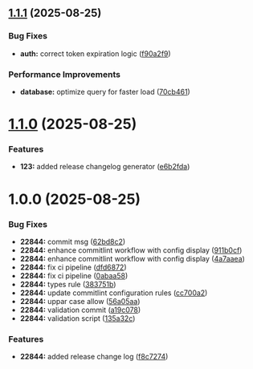 ## [1.1.1](https://github.com/mbhandari-bh/demo-cc-action/compare/v1.1.0...v1.1.1) (2025-08-25)


### Bug Fixes

* **auth:** correct token expiration logic ([f90a2f9](https://github.com/mbhandari-bh/demo-cc-action/commit/f90a2f942043f17bb69005270ef36ae94d12eed8))


### Performance Improvements

* **database:** optimize query for faster load ([70cb461](https://github.com/mbhandari-bh/demo-cc-action/commit/70cb4614d8eda98aaba7ad277ab2b20c8f1a62ca))

# [1.1.0](https://github.com/mbhandari-bh/demo-cc-action/compare/v1.0.0...v1.1.0) (2025-08-25)


### Features

* **123:** added release changelog generator ([e6b2fda](https://github.com/mbhandari-bh/demo-cc-action/commit/e6b2fdae2995411a79707f069e55b7411713c012))

# 1.0.0 (2025-08-25)


### Bug Fixes

* **22844:** commit msg ([62bd8c2](https://github.com/mbhandari-bh/demo-cc-action/commit/62bd8c2a9dac335d90a2c14ca9e8f1ece21e77da))
* **22844:** enhance commitlint workflow with config display ([911b0cf](https://github.com/mbhandari-bh/demo-cc-action/commit/911b0cfffc797ac86e01e7d02baa55521395c03d))
* **22844:** enhance commitlint workflow with config display ([4a7aaea](https://github.com/mbhandari-bh/demo-cc-action/commit/4a7aaeadca8eac55ee42afa15f36eb45780e2722))
* **22844:** fix ci pipeline ([dfd6872](https://github.com/mbhandari-bh/demo-cc-action/commit/dfd68725c2acdf3c7b06ede3fa7dc0be64399ae5))
* **22844:** fix ci pipeline ([0abaa58](https://github.com/mbhandari-bh/demo-cc-action/commit/0abaa588a78d141c468e4affb62288920b3411aa))
* **22844:** types rule ([383751b](https://github.com/mbhandari-bh/demo-cc-action/commit/383751b91ef527a6fbb6c09ceb4939eda5264ded))
* **22844:** update commitlint configuration rules ([cc700a2](https://github.com/mbhandari-bh/demo-cc-action/commit/cc700a252f0bd10e6d11a43d14e1a5bfa37eddb9))
* **22844:** uppar case allow ([56a05aa](https://github.com/mbhandari-bh/demo-cc-action/commit/56a05aa8da7a66238dc479beb9512f7714cb3ecd))
* **22844:** validation commit ([a19c078](https://github.com/mbhandari-bh/demo-cc-action/commit/a19c078d1408fa55f2c0b835e6bd7c14e6e124b5))
* **22844:** validation script ([135a32c](https://github.com/mbhandari-bh/demo-cc-action/commit/135a32ce2e6a62c78d609c57841e10df39589178))


### Features

* **22844:** added release change log ([f8c7274](https://github.com/mbhandari-bh/demo-cc-action/commit/f8c727404db0d2da03be6aa74178955a93cf83bd))
